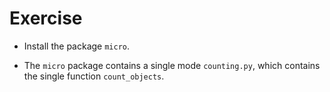 # Exercise

* Install the package `micro`.

* The `micro` package contains a single mode `counting.py`,
  which contains the single function `count_objects`.


